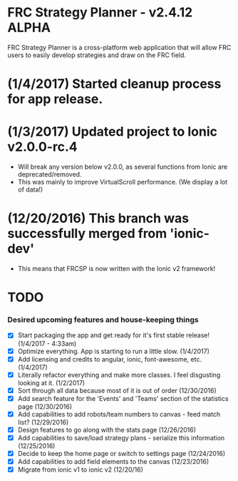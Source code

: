 # FRC Strategy Planner - v2.4.12 ALPHA
FRC Strategy Planner is a cross-platform web application that will allow FRC users to easily develop strategies and draw on the FRC field.

# (1/4/2017) Started cleanup process for app release.

# (1/3/2017) Updated project to Ionic v2.0.0-rc.4
- Will break any version below v2.0.0, as several functions from Ionic are deprecated/removed.
- This was mainly to improve VirtualScroll performance. (We display a lot of data!) 

# (12/20/2016) This branch was successfully merged from 'ionic-dev'
- This means that FRCSP is now written with the Ionic v2 framework! 

# TODO
### Desired upcoming features and house-keeping things
- [X] Start packaging the app and get ready for it's first stable release! (1/4/2017 - 4:33am)
- [X] Optimize everything. App is starting to run a little slow. (1/4/2017)
- [X] Add licensing and credits to angular, ionic, font-awesome, etc. (1/4/2017)
- [X] Literally refactor everything and make more classes. I feel disgusting looking at it. (1/2/2017)
- [X] Sort through all data because most of it is out of order (12/30/2016)
- [X] Add search feature for the 'Events' and 'Teams' section of the statistics page (12/30/2016)
- [X] Add capabilities to add robots/team numbers to canvas - feed match list? (12/29/2016)
- [X] Design features to go along with the stats page (12/26/2016)
- [X] Add capabilities to save/load strategy plans - serialize this information (12/25/2016)
- [X] Decide to keep the home page or switch to settings page (12/24/2016)
- [X] Add capabilities to add field elements to the canvas (12/23/2016)
- [X] Migrate from ionic v1 to ionic v2 (12/20/16)

